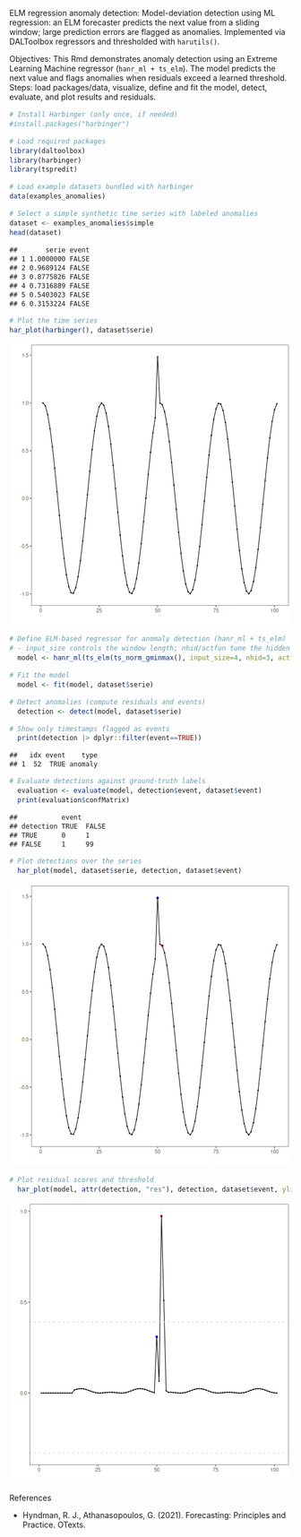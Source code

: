 ELM regression anomaly detection: Model-deviation detection using ML regression: an ELM forecaster predicts the next value from a sliding window; large prediction errors are flagged as anomalies. Implemented via DALToolbox regressors and thresholded with `harutils()`.

Objectives: This Rmd demonstrates anomaly detection using an Extreme Learning Machine regressor (`hanr_ml + ts_elm`). The model predicts the next value and flags anomalies when residuals exceed a learned threshold. Steps: load packages/data, visualize, define and fit the model, detect, evaluate, and plot results and residuals.


``` r
# Install Harbinger (only once, if needed)
#install.packages("harbinger")
```


``` r
# Load required packages
library(daltoolbox)
library(harbinger) 
library(tspredit)
```


``` r
# Load example datasets bundled with harbinger
data(examples_anomalies)
```


``` r
# Select a simple synthetic time series with labeled anomalies
dataset <- examples_anomalies$simple
head(dataset)
```

```
##       serie event
## 1 1.0000000 FALSE
## 2 0.9689124 FALSE
## 3 0.8775826 FALSE
## 4 0.7316889 FALSE
## 5 0.5403023 FALSE
## 6 0.3153224 FALSE
```


``` r
# Plot the time series
har_plot(harbinger(), dataset$serie)
```

![plot of chunk unnamed-chunk-5](fig/hanr_ml_elm/unnamed-chunk-5-1.png)


``` r
# Define ELM-based regressor for anomaly detection (hanr_ml + ts_elm)
# - input_size controls the window length; nhid/actfun tune the hidden layer
  model <- hanr_ml(ts_elm(ts_norm_gminmax(), input_size=4, nhid=3, actfun="purelin"))
```


``` r
# Fit the model
  model <- fit(model, dataset$serie)
```


``` r
# Detect anomalies (compute residuals and events)
  detection <- detect(model, dataset$serie)
```


``` r
# Show only timestamps flagged as events
  print(detection |> dplyr::filter(event==TRUE))
```

```
##   idx event    type
## 1  52  TRUE anomaly
```


``` r
# Evaluate detections against ground-truth labels
  evaluation <- evaluate(model, detection$event, dataset$event)
  print(evaluation$confMatrix)
```

```
##           event      
## detection TRUE  FALSE
## TRUE      0     1    
## FALSE     1     99
```


``` r
# Plot detections over the series
  har_plot(model, dataset$serie, detection, dataset$event)
```

![plot of chunk unnamed-chunk-11](fig/hanr_ml_elm/unnamed-chunk-11-1.png)


``` r
# Plot residual scores and threshold
  har_plot(model, attr(detection, "res"), detection, dataset$event, yline = attr(detection, "threshold"))
```

![plot of chunk unnamed-chunk-12](fig/hanr_ml_elm/unnamed-chunk-12-1.png)

References 
- Hyndman, R. J., Athanasopoulos, G. (2021). Forecasting: Principles and Practice. OTexts.
